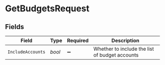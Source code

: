 # GetBudgetsRequest


## Fields

| Field                                          | Type                                           | Required                                       | Description                                    |
| ---------------------------------------------- | ---------------------------------------------- | ---------------------------------------------- | ---------------------------------------------- |
| `IncludeAccounts`                              | *bool*                                         | :heavy_minus_sign:                             | Whether to include the list of budget accounts |